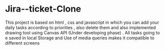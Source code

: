 # Jira--ticket-Clone
This project is based on html , css and javascript in which you can add your daily tasks according to priorities , also delete them  and also implemented drawing tool using Canvas API (Under developing phase) .
All tasks going to e saved in local Storage and Use of media queries makes it compatible to different screens 
